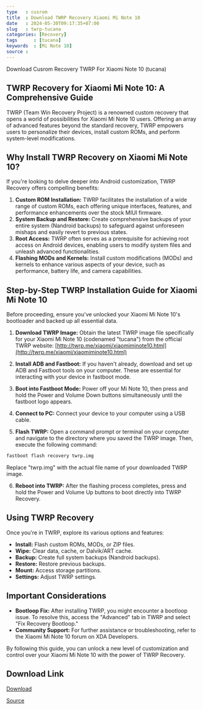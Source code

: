 ```yaml
---
type   : cusrom
title  : Download TWRP Recovery Xiaomi Mi Note 10
date   : 2024-05-30T09:17:35+07:00
slug   : twrp-tucana
categories: [Recovery]
tags      : [tucana]
keywords  : [Mi Note 10]
source : 
---
```


Download Cusrom Recovery TWRP For Xiaomi Note 10 (tucana)

## TWRP Recovery for Xiaomi Mi Note 10: A Comprehensive Guide

TWRP (Team Win Recovery Project) is a renowned custom recovery that opens a world of possibilities for Xiaomi Mi Note 10 users. Offering an array of advanced features beyond the standard recovery, TWRP empowers users to personalize their devices, install custom ROMs, and perform system-level modifications.

## Why Install TWRP Recovery on Xiaomi Mi Note 10?

If you're looking to delve deeper into Android customization, TWRP Recovery offers compelling benefits:

1. **Custom ROM Installation:** TWRP facilitates the installation of a wide range of custom ROMs, each offering unique interfaces, features, and performance enhancements over the stock MIUI firmware.
2. **System Backup and Restore:** Create comprehensive backups of your entire system (Nandroid backups) to safeguard against unforeseen mishaps and easily revert to previous states.
3. **Root Access:** TWRP often serves as a prerequisite for achieving root access on Android devices, enabling users to modify system files and unleash advanced functionalities.
4. **Flashing MODs and Kernels:** Install custom modifications (MODs) and kernels to enhance various aspects of your device, such as performance, battery life, and camera capabilities.

## Step-by-Step TWRP Installation Guide for Xiaomi Mi Note 10

Before proceeding, ensure you've unlocked your Xiaomi Mi Note 10's bootloader and backed up all essential data.

1. **Download TWRP Image:** Obtain the latest TWRP image file specifically for your Xiaomi Mi Note 10 (codenamed "tucana") from the official TWRP website: [http://twrp.me/xiaomi/xiaomiminote10.html](http://twrp.me/xiaomi/xiaomiminote10.html)

2. **Install ADB and Fastboot:** If you haven't already, download and set up ADB and Fastboot tools on your computer. These are essential for interacting with your device in fastboot mode.

3. **Boot into Fastboot Mode:** Power off your Mi Note 10, then press and hold the Power and Volume Down buttons simultaneously until the fastboot logo appears.

4. **Connect to PC:** Connect your device to your computer using a USB cable.

5. **Flash TWRP:** Open a command prompt or terminal on your computer and navigate to the directory where you saved the TWRP image. Then, execute the following command:

```bash
fastboot flash recovery twrp.img
```

Replace "twrp.img" with the actual file name of your downloaded TWRP image.

6. **Reboot into TWRP:** After the flashing process completes, press and hold the Power and Volume Up buttons to boot directly into TWRP Recovery.

## Using TWRP Recovery

Once you're in TWRP, explore its various options and features:

* **Install:** Flash custom ROMs, MODs, or ZIP files.
* **Wipe:** Clear data, cache, or Dalvik/ART cache.
* **Backup:** Create full system backups (Nandroid backups).
* **Restore:** Restore previous backups.
* **Mount:** Access storage partitions.
* **Settings:** Adjust TWRP settings.

## Important Considerations

* **Bootloop Fix:** After installing TWRP, you might encounter a bootloop issue. To resolve this, access the "Advanced" tab in TWRP and select "Fix Recovery Bootloop."
* **Community Support:** For further assistance or troubleshooting, refer to the Xiaomi Mi Note 10 forum on XDA Developers.

By following this guide, you can unlock a new level of customization and control over your Xiaomi Mi Note 10 with the power of TWRP Recovery.


## Download Link
[Download](https://dl.twrp.me/tucana)

[Source](https://twrp.me/xiaomi/xiaomiminote10.html)


